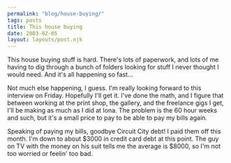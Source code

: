 ```yaml
---
permalink: "blog/house-buying/"
tags: posts
title: This house buying
date: 2003-02-05
layout: layouts/post.njk
---
```


This house buying stuff is hard. There's lots of paperwork, and lots of me having to dig through a bunch of folders looking for stuff I never thought I would need. And it's all happening so fast... 

Not much else happening, I guess. I'm really looking forward to this interview on Friday. Hopefully I'll get it. I've done the math, and I figure that between working at the print shop, the gallery, and the freelance gigs I get, I'll be making as much as I did at Iona. The problem is the 60 hour weeks and such, but it's a small price to pay to be able to pay my bills again. 

Speaking of paying my bills, goodbye Circuit City debt! I paid them off this month. I'm down to about $3000 in credit card debt at this point. The guy on TV with the money on his suit tells me the average is $8000, so I'm not too worried or feelin' too bad.